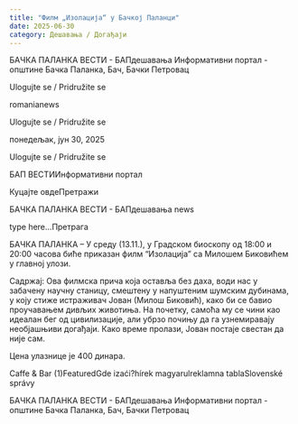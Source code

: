 ```yaml
---
title: "Филм „Изолација“ у Бачкој Паланци"
date: 2025-06-30
category: Дешавања / Догађаји
---
```


БАЧКА ПАЛАНКА ВЕСТИ - БАПдешавања Информативни портал - општине Бачка Паланка, Бач, Бачки Петровац

Ulogujte se / Pridružite se

romanianews

Ulogujte se / Pridružite se

понедељак, јун 30, 2025

Ulogujte se / Pridružite se

БАП ВЕСТИИнформативни портал

Куцајте овдеПретражи

БАЧКА ПАЛАНКА ВЕСТИ - БАПдешавања news

type here...Претрага

БАЧКА ПАЛАНКА – У среду (13.11.), у Градском биоскопу од 18:00 и 20:00 часова биће приказан филм “Изолација” са Милошем Биковићем у главној улози.

Садржај:
Ова филмска прича која оставља без даха, води нас у забачену научну станицу, смештену у напуштеним шумским дубинама, у коју стиже истраживач Јован (Милош Биковић), како би се бавио проучавањем дивљих животиња. На почетку, самоћа му се чини као идеалан бег од цивилизације, али убрзо почињу да га узнемиравају необјашњиви догађаји. Како време пролази, Јован постаје свестан да није сам.


Цена улазнице је 400 динара.

Caffe & Bar (1)FeaturedGde izaći?hírek magyarulreklamna tablaSlovenské správy

БАЧКА ПАЛАНКА ВЕСТИ - БАПдешавања Информативни портал - општине Бачка Паланка, Бач, Бачки Петровац
